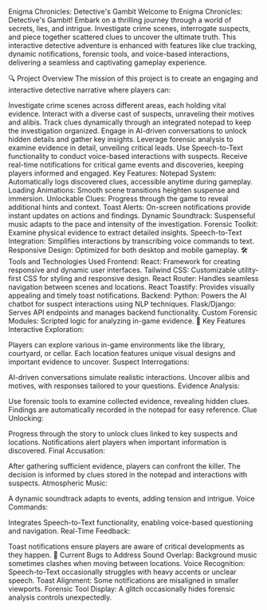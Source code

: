 Enigma Chronicles: Detective's Gambit
Welcome to Enigma Chronicles: Detective's Gambit! Embark on a thrilling journey through a world of secrets, lies, and intrigue. Investigate crime scenes, interrogate suspects, and piece together scattered clues to uncover the ultimate truth. This interactive detective adventure is enhanced with features like clue tracking, dynamic notifications, forensic tools, and voice-based interactions, delivering a seamless and captivating gameplay experience.

🔍 Project Overview
The mission of this project is to create an engaging and interactive detective narrative where players can:

Investigate crime scenes across different areas, each holding vital evidence.
Interact with a diverse cast of suspects, unraveling their motives and alibis.
Track clues dynamically through an integrated notepad to keep the investigation organized.
Engage in AI-driven conversations to unlock hidden details and gather key insights.
Leverage forensic analysis to examine evidence in detail, unveiling critical leads.
Use Speech-to-Text functionality to conduct voice-based interactions with suspects.
Receive real-time notifications for critical game events and discoveries, keeping players informed and engaged.
Key Features:
Notepad System: Automatically logs discovered clues, accessible anytime during gameplay.
Loading Animations: Smooth scene transitions heighten suspense and immersion.
Unlockable Clues: Progress through the game to reveal additional hints and context.
Toast Alerts: On-screen notifications provide instant updates on actions and findings.
Dynamic Soundtrack: Suspenseful music adapts to the pace and intensity of the investigation.
Forensic Toolkit: Examine physical evidence to extract detailed insights.
Speech-to-Text Integration: Simplifies interactions by transcribing voice commands to text.
Responsive Design: Optimized for both desktop and mobile gameplay.
🛠️ Tools and Technologies Used
Frontend:
React: Framework for creating responsive and dynamic user interfaces.
Tailwind CSS: Customizable utility-first CSS for styling and responsive design.
React Router: Handles seamless navigation between scenes and locations.
React Toastify: Provides visually appealing and timely toast notifications.
Backend:
Python: Powers the AI chatbot for suspect interactions using NLP techniques.
Flask/Django: Serves API endpoints and manages backend functionality.
Custom Forensic Modules: Scripted logic for analyzing in-game evidence.
🎨 Key Features
Interactive Exploration:

Players can explore various in-game environments like the library, courtyard, or cellar.
Each location features unique visual designs and important evidence to uncover.
Suspect Interrogations:

AI-driven conversations simulate realistic interactions.
Uncover alibis and motives, with responses tailored to your questions.
Evidence Analysis:

Use forensic tools to examine collected evidence, revealing hidden clues.
Findings are automatically recorded in the notepad for easy reference.
Clue Unlocking:

Progress through the story to unlock clues linked to key suspects and locations.
Notifications alert players when important information is discovered.
Final Accusation:

After gathering sufficient evidence, players can confront the killer.
The decision is informed by clues stored in the notepad and interactions with suspects.
Atmospheric Music:

A dynamic soundtrack adapts to events, adding tension and intrigue.
Voice Commands:

Integrates Speech-to-Text functionality, enabling voice-based questioning and navigation.
Real-Time Feedback:

Toast notifications ensure players are aware of critical developments as they happen.
🐞 Current Bugs to Address
Sound Overlap: Background music sometimes clashes when moving between locations.
Voice Recognition: Speech-to-Text occasionally struggles with heavy accents or unclear speech.
Toast Alignment: Some notifications are misaligned in smaller viewports.
Forensic Tool Display: A glitch occasionally hides forensic analysis controls unexpectedly.
